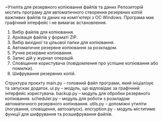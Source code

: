 ~Утиліта для резервного копіювання файлів та даних
Репозиторій містить програму для автоматичного створення резервних копій важливих файлів та даних на комп'ютері з ОС Windows. Програма має графічний інтерфейс і не вимагає встановлення.
1. Вибір файлів для копіювання.
2. Архівація файлів у форматі ZIP.
3. Вибір вихідної та цільової папки для копіювання.
4. Автоматичне резервне копіювання за розкладом.
5. Ручне резервне копіювання.
6. Запис дій у журнал операцій.
7. Сповіщення користувача (повідомлення про успішне копіювання або помилки).
8. Шифрування резервних копій.


Структура проєкту
main.py – головний файл програми, який ініціалізує та запускає додаток.
ui.py – модуль, що відповідає за графічний інтерфейс користувача.
backup.py – модуль для обробки резервного копіювання.
scheduler.py – модуль для роботи з розкладом автоматичного резервного копіювання.
utils.py – допоміжні утиліти (логування, сповіщення, автозапуск).
encryption.py - модуль міститиме функції для шифрування та розшифрування файлів.

